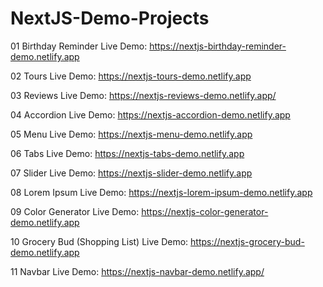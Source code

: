 # NextJS-Demo-Projects
01 Birthday Reminder Live Demo: https://nextjs-birthday-reminder-demo.netlify.app

02 Tours Live Demo: https://nextjs-tours-demo.netlify.app

03 Reviews Live Demo: https://nextjs-reviews-demo.netlify.app/

04 Accordion Live Demo: https://nextjs-accordion-demo.netlify.app

05 Menu Live Demo: https://nextjs-menu-demo.netlify.app

06 Tabs Live Demo: https://nextjs-tabs-demo.netlify.app

07 Slider Live Demo: https://nextjs-slider-demo.netlify.app

08 Lorem Ipsum Live Demo: https://nextjs-lorem-ipsum-demo.netlify.app

09 Color Generator Live Demo: https://nextjs-color-generator-demo.netlify.app

10 Grocery Bud (Shopping List) Live Demo: https://nextjs-grocery-bud-demo.netlify.app

11 Navbar Live Demo: https://nextjs-navbar-demo.netlify.app/
